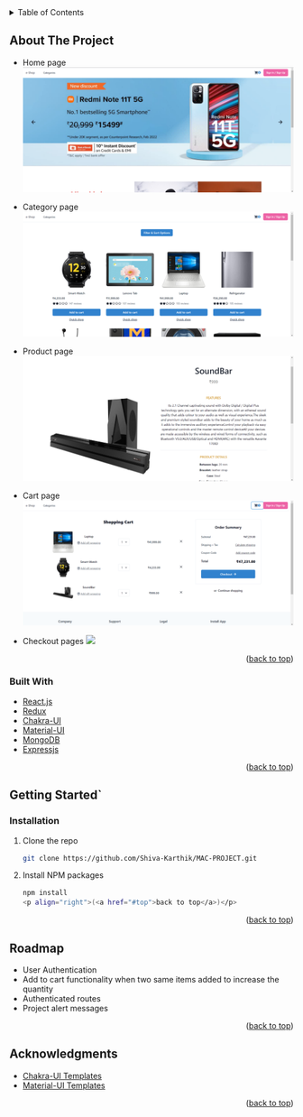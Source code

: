 <!-- TABLE OF CONTENTS -->
<details>
  <summary>Table of Contents</summary>
  <ol>
    <li>
      <a href="#about-the-project">About The Project</a>
      <ul>
        <li><a href="#built-with">Built With</a></li>
      </ul>
    </li>
    <li>
      <a href="#getting-started">Getting Started</a>
      <ul>
        <li><a href="#installation">Installation</a></li>
      </ul>
    </li>
    <li><a href="#roadmap">Roadmap</a></li>
    <li><a href="#acknowledgments">Acknowledgments</a></li>
  </ol>
</details>

<!-- ABOUT THE PROJECT -->

## About The Project

- Home page
  <img src="/public/images/homepage.png"/>

- Category page
  <img src="/public/images/categorypage.png"/>

- Product page
  <img src="/public/images/productpage.png"/>

- Cart page
  <img src="/public/images/cartpage.png"/>

- Checkout pages
  <img src="/public/images/checkoutpages.png"/>

<p align="right">(<a href="#top">back to top</a>)</p>

### Built With

- [React.js](https://reactjs.org/)
- [Redux](https://https://redux.js.org//)
- [Chakra-UI](https://https://chakra-ui.com//)
- [Material-UI](https://https://chakra-ui.com//)
- [MongoDB](https://https://www.mongodb.com//)
- [Expressjs](https://https://expressjs.com/)

<p align="right">(<a href="#top">back to top</a>)</p>

<!-- GETTING STARTED -->

## Getting Started`

### Installation

1. Clone the repo
   ```sh
   git clone https://github.com/Shiva-Karthik/MAC-PROJECT.git
   ```
2. Install NPM packages
   ```sh
   npm install
   <p align="right">(<a href="#top">back to top</a>)</p>
   ```

<p align="right">(<a href="#top">back to top</a>)</p>

<!-- ROADMAP -->

## Roadmap

- User Authentication
- Add to cart functionality when two same items added to increase the quantity 
- Authenticated routes
- Project alert messages

<p align="right">(<a href="#top">back to top</a>)</p>

<!-- ACKNOWLEDGMENTS -->

## Acknowledgments

- [Chakra-UI Templates](https://chakra-templates.dev/)
- [Material-UI Templates](https://mui.com/material-ui/getting-started/templates/)

<p align="right">(<a href="#top">back to top</a>)</p>
